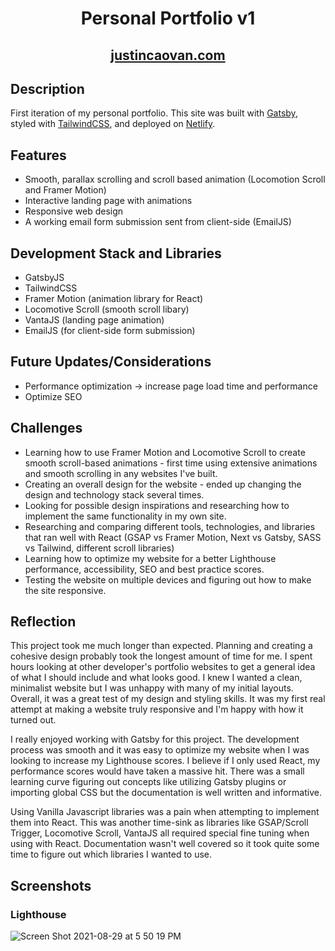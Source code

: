 <h1 align="center">
  Personal Portfolio v1
</h1>

<h2 align="center">
  <a href='https://justincaovan.com/'>justincaovan.com </a>
</h2>

## Description
First iteration of my personal portfolio. This site was built with <a href='https://www.gatsbyjs.com/'>Gatsby</a>, styled with <a href='https://tailwindcss.com/'>TailwindCSS</a>, and deployed on <a href='https://www.netlify.com/'>Netlify</a>.

<!-- ## Initial Thought Process/Project Goals
I wanted to use this project to not only display my projects and current skills as a frontend developer, but also to capitalize on the opportunity to implement new tools. During the planning process, I had general ideas of how I wanted the site to run and look but very little knowledge on how to build it. I knew I wanted:

* A fast, single page static website
* A standout hero page - possibly something interactive or animated
* Smooth, parrallax scrolling and scroll-based animations
* A minimal design with clean typography and a generous amount of white space -->

## Features
* Smooth, parallax scrolling and scroll based animation (Locomotion Scroll and Framer Motion)
* Interactive landing page with animations
* Responsive web design
* A working email form submission sent from client-side (EmailJS)

## Development Stack and Libraries
* GatsbyJS
* TailwindCSS 
* Framer Motion (animation library for React)
* Locomotive Scroll (smooth scroll libary)
* VantaJS (landing page animation)
* EmailJS (for client-side form submission)

## Future Updates/Considerations
* Performance optimization -> increase page load time and performance
* Optimize SEO

## Challenges
* Learning how to use Framer Motion and Locomotive Scroll to create smooth scroll-based animations - first time using extensive animations and smooth scrolling in any websites I've built.
* Creating an overall design for the website - ended up changing the design and technology stack several times.
* Looking for possible design inspirations and researching how to implement the same functionality in my own site.
* Researching and comparing different tools, technologies, and libraries that ran well with React (GSAP vs Framer Motion, Next vs Gatsby, SASS vs Tailwind, different scroll libraries)
* Learning how to optimize my website for a better Lighthouse performance, accessibility, SEO and best practice scores.
* Testing the website on multiple devices and figuring out how to make the site responsive.

## Reflection
This project took me much longer than expected. Planning and creating a cohesive design probably took the longest amount of time for me. I spent hours looking at other developer's portfolio websites to get a general idea of what I should include and what looks good. I knew I wanted a clean, minimalist website but I was unhappy with many of my initial layouts. Overall, it was a great test of my design and styling skills. It was my first real attempt at making a website truly responsive and I'm happy with how it turned out.  
  
I really enjoyed working with Gatsby for this project. The development process was smooth and it was easy to optimize my website when I was looking to increase my Lighthouse scores. I believe if I only used React, my performance scores would have taken a massive hit. There was a small learning curve figuring out concepts like utilizing Gatsby plugins or importing global CSS but the documentation is well written and informative.  
  
Using Vanilla Javascript libraries was a pain when attempting to implement them into React. This was another time-sink as libraries like GSAP/Scroll Trigger, Locomotive Scroll, VantaJS all required special fine tuning when using with React. Documentation wasn't well covered so it took quite some time to figure out which libraries I wanted to use. 

## Screenshots

### Lighthouse 
![Screen Shot 2021-08-29 at 5 50 19 PM](https://user-images.githubusercontent.com/61437879/131418365-42fcebd3-61b0-41da-9b81-23090a8cf7f8.png)

